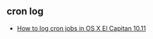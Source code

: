 cron log
---
- [How to log cron jobs in OS X El Capitan 10.11](http://www.angryox.com/blog/entry/53/how_to_log_cron_jobs_in_os_x_e)
